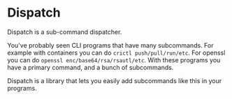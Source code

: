 # Dispatch

Dispatch is a sub-command dispatcher.

You've probably seen CLI programs that have many subcommands.
For example with containers you can do `crictl push/pull/run/etc`.
For openssl you can do `openssl enc/base64/rsa/rsautl/etc`.
With these programs you have a primary command, and a bunch of subcommands.

Dispatch is a library that lets you easily add subcommands like this in your programs.